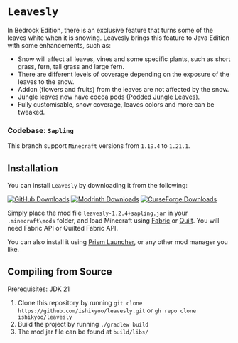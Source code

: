 # `Leavesly`

In Bedrock Edition, there is an exclusive feature that turns some of the leaves white when it is snowing. Leavesly brings this feature to Java Edition with some enhancements, such as:
- Snow will affect all leaves, vines and some specific plants, such as short grass, fern, tall grass and large fern.
- There are different levels of coverage depending on the exposure of the leaves to the snow.
- Addon (flowers and fruits) from the leaves are not affected by the snow.
- Jungle leaves now have cocoa pods ([Podded Jungle Leaves](https://github.com/ishikyoo/podded-jungle-leaves)).
- Fully customisable, snow coverage, leaves colors and more can be tweaked.

### Codebase: `Sapling`
This branch support `Minecraft` versions from `1.19.4` to `1.21.1`.

## Installation
You can install `Leavesly` by downloading it from the following:

[![GitHub Downloads](https://img.shields.io/github/downloads/ishikyoo/leavesly/total?style=for-the-badge&logo=github&color=F5F5F5)](https://github.com/ishikyoo/leavesly)
[![Modrinth Downloads](https://img.shields.io/modrinth/dt/leavesly?style=for-the-badge&logo=modrinth&color=00AD5B)](https://modrinth.com/mod/leavesly)
[![CurseForge Downloads](https://img.shields.io/curseforge/dt/1109585?style=for-the-badge&logo=curseforge&color=F16436&)](https://www.curseforge.com/minecraft/mc-mods/leavesly)

Simply place the mod file `leavesly-1.2.4+sapling.jar` in your `.minecraft\mods` folder, and load Minecraft using [Fabric](https://fabricmc.net/use/installer) or [Quilt](https://quiltmc.org/en/install).
You will need Fabric API or Quilted Fabric API.

You can also install it using [Prism Launcher](https://prismlauncher.org), or any other mod manager you like.

## Compiling from Source

Prerequisites: JDK 21

1. Clone this repository by running `git clone https://github.com/ishikyoo/leavesly.git` or `gh repo clone ishikyoo/leavesly`
2. Build the project by running `./gradlew build`
3. The mod jar file can be found at `build/libs/`
